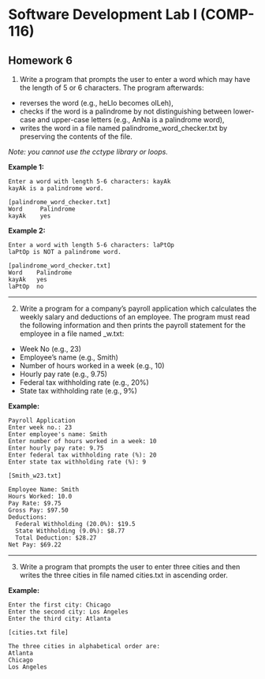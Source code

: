 # Software Development Lab I (COMP-116)
## Homework 6

1. Write a program that prompts the user to enter a word which may have the length of 5
  or 6 characters. The program afterwards:
  
  - reverses the word (e.g., heLlo becomes olLeh),
  - checks if the word is a palindrome by not distinguishing between lower-case and upper-case letters (e.g., AnNa is a palindrome word),
  - writes the word in a file named palindrome_word_checker.txt by preserving the contents of the file.

_Note: you cannot use the cctype library or loops._

**Example 1:**
```
Enter a word with length 5-6 characters: kayAk
kayAk is a palindrome word.

[palindrome_word_checker.txt]
Word     Palindrome
kayAk    yes
```

**Example 2:**
```
Enter a word with length 5-6 characters: laPtOp
laPtOp is NOT a palindrome word.

[palindrome_word_checker.txt]
Word    Palindrome
kayAk   yes
laPtOp  no
```

___

2. Write a program for a company’s payroll application which calculates the weekly salary
and deductions of an employee. The program must read the following information and
then prints the payroll statement for the employee in a file named
<employeeName>_w<weekNo>.txt:
  
- Week No (e.g., 23)
- Employee’s name (e.g., Smith)
- Number of hours worked in a week (e.g., 10)
- Hourly pay rate (e.g., 9.75)
- Federal tax withholding rate (e.g., 20%)
- State tax withholding rate (e.g., 9%)
  
**Example:**
```
Payroll Application
Enter week no.: 23
Enter employee's name: Smith
Enter number of hours worked in a week: 10
Enter hourly pay rate: 9.75
Enter federal tax withholding rate (%): 20
Enter state tax withholding rate (%): 9
  
[Smith_w23.txt]
  
Employee Name: Smith
Hours Worked: 10.0
Pay Rate: $9.75
Gross Pay: $97.50
Deductions:
  Federal Withholding (20.0%): $19.5
  State Withholding (9.0%): $8.77
  Total Deduction: $28.27
Net Pay: $69.22
```
  
___
  
3. Write a program that prompts the user to enter three cities and then writes the three
cities in file named cities.txt in ascending order.
  
**Example:**
  
```
Enter the first city: Chicago
Enter the second city: Los Angeles
Enter the third city: Atlanta
  
[cities.txt file]
  
The three cities in alphabetical order are:
Atlanta
Chicago
Los Angeles
```
